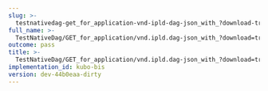 ```yaml
---
slug: >-
  testnativedag-get_for_application-vnd-ipld-dag-json_with_?download-true_forces_content-disposition-_attachment-header_content-disposition
full_name: >-
  TestNativeDag/GET_for_application/vnd.ipld.dag-json_with_?download=true_forces_Content-Disposition:_attachment/Header_Content-Disposition
outcome: pass
title: >-
  TestNativeDag/GET_for_application/vnd.ipld.dag-json_with_?download=true_forces_Content-Disposition:_attachment/Header_Content-Disposition
implementation_id: kubo-bis
version: dev-44b0eaa-dirty
---
```


